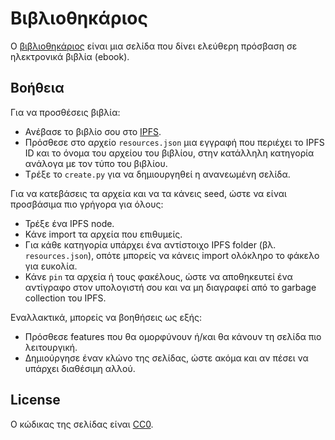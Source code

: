 # Βιβλιοθηκάριος

Ο [βιβλιοθηκάριος](https://bibliothikarios.github.io) είναι μια σελίδα που δίνει ελεύθερη πρόσβαση σε ηλεκτρονικά βιβλία (ebook).

## Βοήθεια

Για να προσθέσεις βιβλία:
- Ανέβασε το βιβλίο σου στο [IPFS](https://ipfs.io/).
- Πρόσθεσε στο αρχείο `resources.json` μια εγγραφή που περιέχει το IPFS ID και το όνομα του αρχείου του βιβλίου, στην κατάλληλη κατηγορία ανάλογα με τον τύπο του βιβλίου.
- Tρέξε το `create.py` για να δημιουργηθεί η ανανεωμένη σελίδα.

Για να κατεβάσεις τα αρχεία και να τα κάνεις seed, ώστε να είναι προσβάσιμα πιο γρήγορα για όλους:
- Τρέξε ένα IPFS node.
- Κάνε import τα αρχεία που επιθυμείς.
- Για κάθε κατηγορία υπάρχει ένα αντίστοιχο IPFS folder (βλ. `resources.json`), οπότε μπορείς να κάνεις import ολόκληρο το φάκελο για ευκολία.
- Κάνε `pin` τα αρχεία ή τους φακέλους, ώστε να αποθηκευτεί ένα αντίγραφο στον υπολογιστή σου και να μη διαγραφεί από το garbage collection του IPFS.

Εναλλακτικά, μπορείς να βοηθήσεις ως εξής:
- Πρόσθεσε features που θα ομορφύνουν ή/και θα κάνουν τη σελίδα πιο λειτουργική.
- Δημιούργησε έναν κλώνο της σελίδας, ώστε ακόμα και αν πέσει να υπάρχει διαθέσιμη αλλού.

## License

Ο κώδικας της σελίδας είναι [CC0](https://creativecommons.org/choose/zero/).
